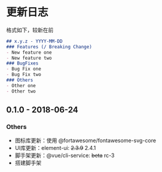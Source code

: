 # 更新日志

格式如下，较新在前
```markdown
## x.y.z - YYYY-MM-DD
### Features (/ Breaking Change)
- New feature one
- New feature two
### BugFixes
- Bug Fix one
- Bug Fix two
### Others
- Other one
- Other two
```

## 0.1.0 - 2018-06-24

### Others
- 图标库更新：使用 @fortawesome/fontawesome-svg-core
- UI库更新：element-ui: ~~2.3.9~~ 2.4.1
- 脚手架更新：@vue/cli-service: ~~beta~~ rc-3
- 搭建脚手架
